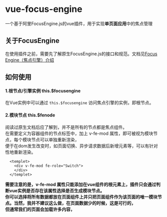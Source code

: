 # vue-focus-engine
一个基于阿里FocusEngine.js的vue插件，用于实现<strong>单页面应用</strong>中的焦点管理

## 关于FocusEngine
在使用插件之前，需要先了解原生FocusEngine.js的接口和规范。文档见<a href="http://developer.tv.yunos.com/example/fe/01-focus-manager.html#FocusEngine-1">Focus Engine（焦点引擎）介绍</a>

## 如何使用

#### 1.根节点/引擎实例 this.$focusengine
在Vue实例中可以通过 ```this.$focusengine``` 访问焦点引擎的实例，即根节点。

#### 2.模块节点 this.$fenode
阅读过原生文档后应了解到，并不是所有的节点都是焦点组件。<br>
在需要定义为容器组件的节点标签中，加上 v-fe-mod 属性，即可被视为模块节点，每个模块节点可以单独重新渲染，<br>
便于在dom发生改变时，如页面切换、异步请求数据后新增元素等，可以有针对性地重新渲染。
```
  <templet>
    <div v-fe-mod fe-role="Switch">
    </div>
  </templet>
```
<strong>需要注意的是，v-fe-mod 属性只能添加在vue组件的根元素上，插件只会通过判断vue实例是否存在该属性选择是否生成模块节点。<strong><br>
你可以选择将所有数据都放在页面组件上并只把页面组件作为该页面的唯一模块节点。当然，我并不建议这么做，在页面数据少的时候，这是可行的，<br>
但通常我们的页面会加载许多内容，
